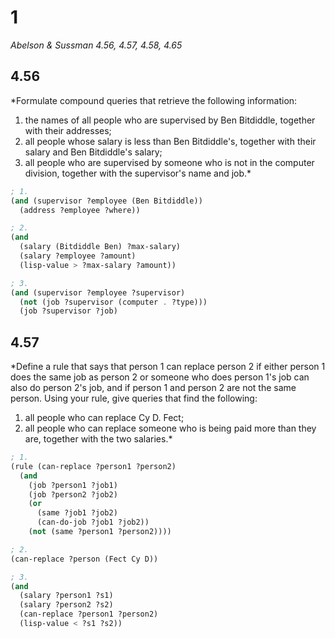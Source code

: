 # 1

*Abelson & Sussman 4.56, 4.57, 4.58, 4.65*

## 4.56

*Formulate compound queries that retrieve the following information:  
1. the names of all people who are supervised by Ben Bitdiddle, together with their addresses;  
2. all people whose salary is less than Ben Bitdiddle's, together with their salary and Ben Bitdiddle's salary;  
3. all people who are supervised by someone who is not in the computer division, together with the supervisor's name and job.*

```scheme
; 1.
(and (supervisor ?employee (Ben Bitdiddle))
  (address ?employee ?where))

; 2.
(and
  (salary (Bitdiddle Ben) ?max-salary)
  (salary ?employee ?amount)
  (lisp-value > ?max-salary ?amount))

; 3.
(and (supervisor ?employee ?supervisor)
  (not (job ?supervisor (computer . ?type)))
  (job ?supervisor ?job)
```

## 4.57

*Define a rule that says that person 1 can replace person 2 if either person 1 does the same job as person 2 or someone who does person 1's job can also do person 2's job, and if person 1 and person 2 are not the same person. Using your rule, give queries that find the following:  
1. all people who can replace Cy D. Fect;  
2. all people who can replace someone who is being paid more than they are, together with the two salaries.*

```scheme
; 1.  
(rule (can-replace ?person1 ?person2)
  (and
    (job ?person1 ?job1)
    (job ?person2 ?job2)
    (or
      (same ?job1 ?job2)
      (can-do-job ?job1 ?job2))
    (not (same ?person1 ?person2))))

; 2.  
(can-replace ?person (Fect Cy D))

; 3.  
(and
  (salary ?person1 ?s1)
  (salary ?person2 ?s2)
  (can-replace ?person1 ?person2)
  (lisp-value < ?s1 ?s2))
```

